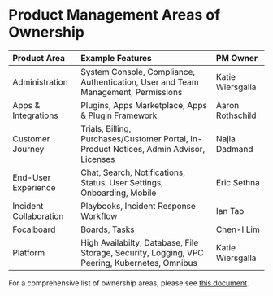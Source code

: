 # Product Management Areas of Ownership

| Product Area | Example Features| PM Owner |
| :--- | :--- | :--- |
| Administration | System Console, Compliance, Authentication, User and Team Management, Permissions | Katie Wiersgalla |
| Apps & Integrations | Plugins, Apps Marketplace, Apps & Plugin Framework | Aaron Rothschild |
| Customer Journey | Trials, Billing, Purchases/Customer Portal, In-Product Notices, Admin Advisor, Licenses | Najla Dadmand |
| End-User Experience | Chat, Search, Notifications, Status, User Settings, Onboarding, Mobile | Eric Sethna |
| Incident Collaboration | Playbooks, Incident Response Workflow | Ian Tao |
| Focalboard | Boards, Tasks | Chen-I Lim |
| Platform | High Availabilty, Database, File Storage, Security, Logging, VPC Peering, Kubernetes, Omnibus | Katie Wiersgalla |

For a comprehensive list of ownership areas, please see [this document](https://docs.google.com/spreadsheets/d/1-EUPdTpOxNx4bwf-312Pgqis7xSObK00c-KYwPXr2Y0/edit?usp=sharing). 
